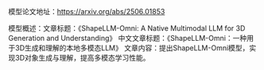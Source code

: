 模型论文地址：https://arxiv.org/abs/2506.01853

模型概述：文章标题：《ShapeLLM-Omni: A Native Multimodal LLM for 3D Generation and Understanding》
中文文章标题：《ShapeLLM-Omni：一种用于3D生成和理解的本地多模态LLM》
文章内容：提出ShapeLLM-Omni模型，实现3D对象生成与理解，提高多模态学习性能。
